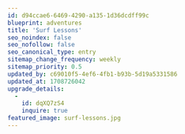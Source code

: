```yaml
---
id: d94ccae6-6469-4290-a135-1d36dcdff99c
blueprint: adventures
title: 'Surf Lessons'
seo_noindex: false
seo_nofollow: false
seo_canonical_type: entry
sitemap_change_frequency: weekly
sitemap_priority: 0.5
updated_by: c69010f5-4ef6-4fb1-b93b-5d19a5331586
updated_at: 1708726042
upgrade_details:
  -
    id: dqXQ7zS4
    inquire: true
featured_image: surf-lessons.jpg
---
```

